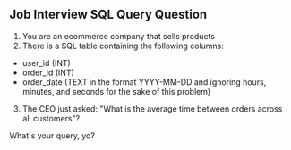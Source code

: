 ## Job Interview SQL Query Question ##
1. You are an ecommerce company that sells products
2. There is a SQL table containing the following columns:
  * user_id (INT)
  * order_id (INT)
  * order_date (TEXT in the format YYYY-MM-DD and ignoring hours, minutes, and seconds for the sake of this problem)
3. The CEO just asked: "What is the average time between orders across all customers"?

What's your query, yo?
